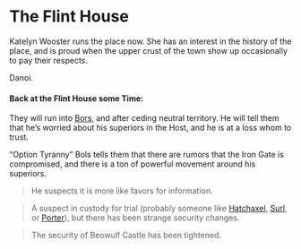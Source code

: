 # The Flint House

Katelyn Wooster runs the place now. She has an interest in the history of the place, and is proud when the upper crust of the town show up occasionally to pay their respects. 

Danoi.

#### Back at the Flint House some Time:

They will run into [Bors](/p/bore.md), and after ceding neutral territory. He will tell them that he’s worried about his superiors in the Host, and he is at a loss whom to trust.

“Option Tyranny” Bols tells them that there are rumors that the Iron Gate is compromised, and there is a ton of powerful movement around his superiors. 

> He suspects it is more like favors for information.

>A suspect in custody for trial (probably someone like [Hatchaxel](/p/hatchaxel.md), [Surl](/p/surl.md), or [Porter](/p/porter.md)), but there has been strange security changes.

> The security of Beowulf Castle has been tightened.
